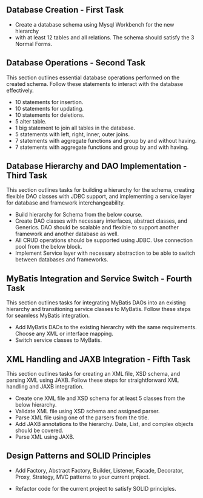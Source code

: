 ## Database Creation - First Task

- Create a database schema using Mysql Workbench for the new hierarchy
- with at least 12 tables and all relations. The schema should satisfy the 3 Normal Forms.

## Database Operations - Second Task

This section outlines essential database operations performed on the created schema. Follow these statements to interact with the database effectively.

- 10 statements for insertion.
- 10 statements for updating.
- 10 statements for deletions.
- 5 alter table.
- 1 big statement to join all tables in the database.
- 5 statements with left, right, inner, outer joins.
- 7 statements with aggregate functions and group by and without having.
- 7 statements with aggregate functions and group by and with having.


## Database Hierarchy and DAO Implementation - Third Task
This section outlines tasks for building a hierarchy for the schema, creating flexible DAO classes with JDBC support, and implementing a service layer for database and framework interchangeability.

- Build hierarchy for Schema from the below course.
- Create DAO classes with necessary interfaces, abstract classes, and Generics.  DAO should be scalable and flexible to support another framework and another database as well.
- All CRUD operations should be supported using JDBC. Use connection pool from the below block.
- Implement Service layer with necessary abstraction to be able to switch between databases and frameworks.

## MyBatis Integration and Service Switch - Fourth Task

This section outlines tasks for integrating MyBatis DAOs into an existing hierarchy and transitioning service classes to MyBatis. Follow these steps for seamless MyBatis integration.

- Add MyBatis DAOs to the existing hierarchy with the same requirements. Choose any XML or interface mapping.
- Switch service classes to MyBatis.

## XML Handling and JAXB Integration - Fifth Task
This section outlines tasks for creating an XML file, XSD schema, and parsing XML using JAXB. Follow these steps for straightforward XML handling and JAXB integration.

- Create one XML file and XSD schema for at least 5 classes from the below hierarchy.
- Validate XML file using XSD schema and assigned parser.
- Parse XML file using one of the parsers from the title.
- Add JAXB annotations to the hierarchy. Date, List, and complex objects should be covered.
- Parse XML using JAXB.

## Design Patterns and SOLID Principles
- Add Factory, Abstract Factory, Builder, Listener, Facade, Decorator, Proxy, Strategy, MVC patterns to your current project.

- Refactor code for the current project to satisfy SOLID principles.

